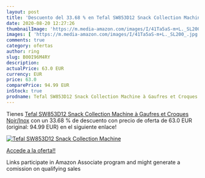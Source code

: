 ```yaml
---
layout: post
title: 'Descuento del 33.68 % en Tefal SW853D12 Snack Collection Machine '
date: 2020-08-20 12:27:26
thumbnailImage: 'https://m.media-amazon.com/images/I/41Ta5aS-m+L._SL200_.jpg'
images: [ 'https://m.media-amazon.com/images/I/41Ta5aS-m+L._SL200_.jpg' ]
comments: true
category: ofertas
author: ring
slug: B00I96M4RY
description:
actualPrice: 63.0 EUR
currency: EUR
price: 63.0
comparePrice: 94.99 EUR
inStock: true
prodname: Tefal SW853D12 Snack Collection Machine à Gaufres et Croques Noir/Inox
---
```


Tienes [Tefal SW853D12 Snack Collection Machine à Gaufres et Croques Noir/Inox](https://www.amazon.fr/dp/B00I96M4RY/?tag=tolees0d-21) con un 33.68 % de descuento con precio de oferta de 63.0 EUR (original: 94.99 EUR) en el siguiente enlace!

[![Tefal SW853D12 Snack Collection Machine ](https://m.media-amazon.com/images/I/41Ta5aS-m+L._SL200_.jpg)](https://www.amazon.fr/dp/B00I96M4RY/?tag=tolees0d-21)

[Accede a la oferta!!](https://www.amazon.fr/dp/B00I96M4RY/?tag=tolees0d-21)

Links participate in Amazon Associate program and might generate a comission on qualifying sales


